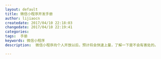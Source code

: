 ```yaml
---
layout: default
title: 微信小程序开发手册
author: lijiaocn
createdate: 2017/04/10 22:18:03
changedate: 2017/04/10 22:19:41
categories:
tags:  手册
keywords: 微信小程序
description:  微信小程序向个人开放以后，预计将会快速上量，了解一下是不会有害处的。

---
```



